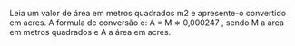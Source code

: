 Leia um valor de área em metros quadrados m2 e apresente-o convertido em acres. 
A formula de conversão é: A = M ∗ 0,000247 , sendo M a área em metros quadrados e A a área em acres.